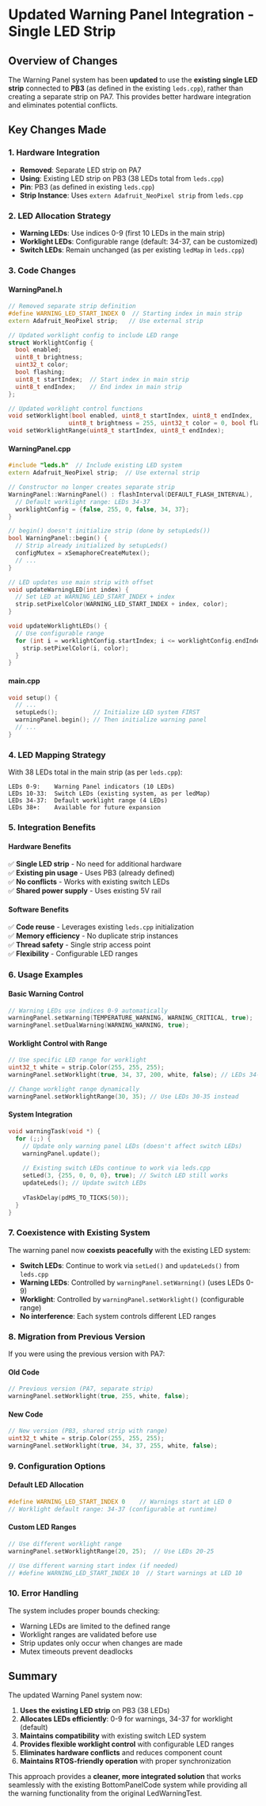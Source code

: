 # Updated Warning Panel Integration - Single LED Strip

## Overview of Changes

The Warning Panel system has been **updated** to use the **existing single LED strip** connected to **PB3** (as defined in the existing `leds.cpp`), rather than creating a separate strip on PA7. This provides better hardware integration and eliminates potential conflicts.

## Key Changes Made

### 1. Hardware Integration
- **Removed**: Separate LED strip on PA7
- **Using**: Existing LED strip on PB3 (38 LEDs total from `leds.cpp`)
- **Pin**: PB3 (as defined in existing `leds.cpp`)
- **Strip Instance**: Uses `extern Adafruit_NeoPixel strip` from `leds.cpp`

### 2. LED Allocation Strategy
- **Warning LEDs**: Use indices 0-9 (first 10 LEDs in the main strip)
- **Worklight LEDs**: Configurable range (default: 34-37, can be customized)
- **Switch LEDs**: Remain unchanged (as per existing `ledMap` in `leds.cpp`)

### 3. Code Changes

#### WarningPanel.h
```cpp
// Removed separate strip definition
#define WARNING_LED_START_INDEX 0  // Starting index in main strip
extern Adafruit_NeoPixel strip;   // Use external strip

// Updated worklight config to include LED range
struct WorklightConfig {
  bool enabled;
  uint8_t brightness;
  uint32_t color;
  bool flashing;
  uint8_t startIndex;  // Start index in main strip
  uint8_t endIndex;    // End index in main strip
};

// Updated worklight control functions
void setWorklight(bool enabled, uint8_t startIndex, uint8_t endIndex, 
                 uint8_t brightness = 255, uint32_t color = 0, bool flashing = false);
void setWorklightRange(uint8_t startIndex, uint8_t endIndex);
```

#### WarningPanel.cpp
```cpp
#include "leds.h"  // Include existing LED system
extern Adafruit_NeoPixel strip;  // Use external strip

// Constructor no longer creates separate strip
WarningPanel::WarningPanel() : flashInterval(DEFAULT_FLASH_INTERVAL), ... {
  // Default worklight range: LEDs 34-37
  worklightConfig = {false, 255, 0, false, 34, 37};
}

// begin() doesn't initialize strip (done by setupLeds())
bool WarningPanel::begin() {
  // Strip already initialized by setupLeds()
  configMutex = xSemaphoreCreateMutex();
  // ...
}

// LED updates use main strip with offset
void updateWarningLED(int index) {
  // Set LED at WARNING_LED_START_INDEX + index
  strip.setPixelColor(WARNING_LED_START_INDEX + index, color);
}

void updateWorklightLEDs() {
  // Use configurable range
  for (int i = worklightConfig.startIndex; i <= worklightConfig.endIndex; i++) {
    strip.setPixelColor(i, color);
  }
}
```

#### main.cpp
```cpp
void setup() {
  // ...
  setupLeds();          // Initialize LED system FIRST
  warningPanel.begin(); // Then initialize warning panel
  // ...
}
```

### 4. LED Mapping Strategy

With 38 LEDs total in the main strip (as per `leds.cpp`):

```
LEDs 0-9:    Warning Panel indicators (10 LEDs)
LEDs 10-33:  Switch LEDs (existing system, as per ledMap)
LEDs 34-37:  Default worklight range (4 LEDs)
LEDs 38+:    Available for future expansion
```

### 5. Integration Benefits

#### Hardware Benefits
✅ **Single LED strip** - No need for additional hardware  
✅ **Existing pin usage** - Uses PB3 (already defined)  
✅ **No conflicts** - Works with existing switch LEDs  
✅ **Shared power supply** - Uses existing 5V rail  

#### Software Benefits
✅ **Code reuse** - Leverages existing `leds.cpp` initialization  
✅ **Memory efficiency** - No duplicate strip instances  
✅ **Thread safety** - Single strip access point  
✅ **Flexibility** - Configurable LED ranges  

### 6. Usage Examples

#### Basic Warning Control
```cpp
// Warning LEDs use indices 0-9 automatically
warningPanel.setWarning(TEMPERATURE_WARNING, WARNING_CRITICAL, true);
warningPanel.setDualWarning(WARNING_WARNING, true);
```

#### Worklight Control with Range
```cpp
// Use specific LED range for worklight
uint32_t white = strip.Color(255, 255, 255);
warningPanel.setWorklight(true, 34, 37, 200, white, false); // LEDs 34-37

// Change worklight range dynamically
warningPanel.setWorklightRange(30, 35); // Use LEDs 30-35 instead
```

#### System Integration
```cpp
void warningTask(void *) {
  for (;;) {
    // Update only warning panel LEDs (doesn't affect switch LEDs)
    warningPanel.update();
    
    // Existing switch LEDs continue to work via leds.cpp
    setLed(3, {255, 0, 0, 0}, true); // Switch LED still works
    updateLeds(); // Update switch LEDs
    
    vTaskDelay(pdMS_TO_TICKS(50));
  }
}
```

### 7. Coexistence with Existing System

The warning panel now **coexists peacefully** with the existing LED system:

- **Switch LEDs**: Continue to work via `setLed()` and `updateLeds()` from `leds.cpp`
- **Warning LEDs**: Controlled by `warningPanel.setWarning()` (uses LEDs 0-9)
- **Worklight**: Controlled by `warningPanel.setWorklight()` (configurable range)
- **No interference**: Each system controls different LED ranges

### 8. Migration from Previous Version

If you were using the previous version with PA7:

#### Old Code
```cpp
// Previous version (PA7, separate strip)
warningPanel.setWorklight(true, 255, white, false);
```

#### New Code
```cpp
// New version (PB3, shared strip with range)
uint32_t white = strip.Color(255, 255, 255);
warningPanel.setWorklight(true, 34, 37, 255, white, false);
```

### 9. Configuration Options

#### Default LED Allocation
```cpp
#define WARNING_LED_START_INDEX 0    // Warnings start at LED 0
// Worklight default range: 34-37 (configurable at runtime)
```

#### Custom LED Ranges
```cpp
// Use different worklight range
warningPanel.setWorklightRange(20, 25);  // Use LEDs 20-25

// Use different warning start index (if needed)
// #define WARNING_LED_START_INDEX 10  // Start warnings at LED 10
```

### 10. Error Handling

The system includes proper bounds checking:
- Warning LEDs are limited to the defined range
- Worklight ranges are validated before use
- Strip updates only occur when changes are made
- Mutex timeouts prevent deadlocks

## Summary

The updated Warning Panel system now:

1. **Uses the existing LED strip** on PB3 (38 LEDs)
2. **Allocates LEDs efficiently**: 0-9 for warnings, 34-37 for worklight (default)
3. **Maintains compatibility** with existing switch LED system
4. **Provides flexible worklight control** with configurable LED ranges
5. **Eliminates hardware conflicts** and reduces component count
6. **Maintains RTOS-friendly operation** with proper synchronization

This approach provides a **cleaner, more integrated solution** that works seamlessly with the existing BottomPanelCode system while providing all the warning functionality from the original LedWarningTest.

